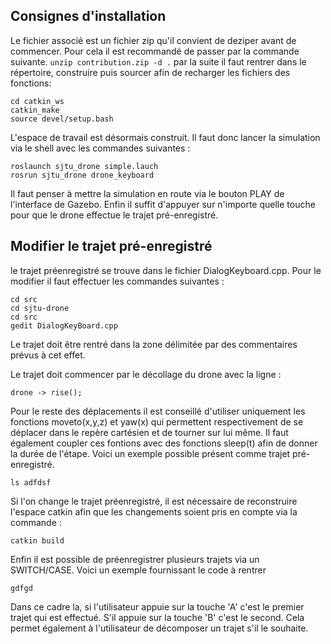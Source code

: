 ## Consignes d'installation
Le fichier associé est un fichier zip qu'il convient de deziper avant de commencer. Pour cela il est recommandé de passer par la commande suivante.
`unzip contribution.zip -d .`
par la suite il faut rentrer dans le répertoire, construire puis sourcer afin de recharger les fichiers des fonctions:

    cd catkin_ws
    catkin_make
    source devel/setup.bash

L'espace de travail est désormais construit. Il faut donc lancer la simulation via le shell avec les commandes suivantes :

    roslaunch sjtu_drone simple.lauch
    rosrun sjtu_drone drone_keyboard

Il faut penser à mettre la simulation en route via le bouton PLAY de l'interface de Gazebo. Enfin il suffit d'appuyer sur n'importe quelle touche pour que le drone effectue le trajet pré-enregistré.
## Modifier le trajet pré-enregistré
le trajet préenregistré se trouve dans le fichier DialogKeyboard.cpp. Pour le modifier il faut effectuer les commandes suivantes :

    cd src
    cd sjtu-drone
    cd src
    gedit DialogKeyBoard.cpp

Le trajet doit être rentré dans la zone délimitée par des commentaires prévus à cet effet.

Le trajet doit commencer par le décollage du drone avec la ligne :

    drone -> rise();
Pour le reste des déplacements il est conseillé d'utiliser uniquement les fonctions moveto(x,y,z) et yaw(x) qui permettent respectivement de se déplacer dans le repère cartésien et de tourner sur lui même. Il faut également coupler ces fontions avec des fonctions sleep(t) afin de donner la durée de l'étape. Voici un exemple possible présent comme trajet pré-enregistré. 

    ls adfdsf

Si l'on change le trajet préenregistré, il est nécessaire de reconstruire l'espace catkin afin que les changements soient pris en compte via la commande :

    catkin build

Enfin il est possible de préenregistrer plusieurs trajets via un SWITCH/CASE. Voici un exemple fournissant le code à rentrer 

    gdfgd
Dans ce cadre la, si l'utilisateur appuie sur la touche 'A' c'est le premier trajet qui est effectué. S'il appuie sur la touche 'B' c'est le second. Cela permet également à l'utilisateur de décomposer un trajet s'il le souhaite. 






  



<!--stackedit_data:
eyJoaXN0b3J5IjpbNjcyMzA5Nzc4XX0=
-->
